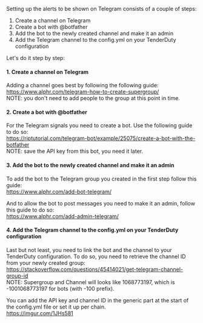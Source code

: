 Setting up the alerts to be shown on Telegram consists of a couple of steps:
1. Create a channel on Telegram
2. Create a bot with @botfather
3. Add the bot to the newly created channel and make it an admin
4. Add the Telegram channel to the config.yml on your TenderDuty configuration

Let's do it step by step:<br />
#### 1. Create a channel on Telegram<br />
Adding a channel goes best by following the following guide:<br />
https://www.alphr.com/telegram-how-to-create-supergroup/<br />
NOTE: you don't need to add people to the group at this point in time.

#### 2. Create a bot with @botfather<br />
For the Telegram signals you need to create a bot. Use the following guide to do so:<br />
https://riptutorial.com/telegram-bot/example/25075/create-a-bot-with-the-botfather<br />
NOTE: save the API key from this bot, you need it later.<br />

#### 3. Add the bot to the newly created channel and make it an admin<br />
To add the bot to the Telegram group you created in the first step follow this guide:<br />
https://www.alphr.com/add-bot-telegram/

And to allow the bot to post messages you need to make it an admin, follow this guide to do so:<br />
https://www.alphr.com/add-admin-telegram/

#### 4. Add the Telegram channel to the config.yml on your TenderDuty configuration<br />
Last but not least, you need to link the bot and the channel to your TenderDuty configuration. To do so, you need to retrieve the channel ID from your newly created group:<br />
https://stackoverflow.com/questions/45414021/get-telegram-channel-group-id<br />
NOTE: Supergroup and Channel will looks like 1068773197, which is -1001068773197 for bots (with -100 prefix).

You can add the API key and channel ID in the generic part at the start of the config.yml file or set it up per chain.<br />
https://imgur.com/1JHs581

